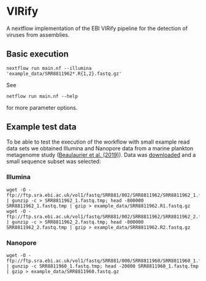 # VIRify

A nextflow implementation of the EBI VIRify pipeline for the detection of viruses from assemblies.

## Basic execution

````
nextflow run main.nf --illumina 'example_data/SRR8811962*.R{1,2}.fastq.gz'
````

See 

````
netflow run main.nf --help
````

for more parameter options. 


## Example test data

To be able to test the execution of the workflow with small example read data sets we obtained Illumina and Nanopore data from a marine plankton metagenome study ([Beaulaurier et al. (2019)][1]). Data was [downloaded][2] and a small sequence subset was selected:

### Illumina

````
wget -O - ftp://ftp.sra.ebi.ac.uk/vol1/fastq/SRR881/002/SRR8811962/SRR8811962_1.fastq.gz | gunzip -c > SRR8811962_1.fastq.tmp; head -800000 SRR8811962_1.fastq.tmp | gzip > example_data/SRR8811962.R1.fastq.gz
wget -O - ftp://ftp.sra.ebi.ac.uk/vol1/fastq/SRR881/002/SRR8811962/SRR8811962_2.fastq.gz | gunzip -c > SRR8811962_2.fastq.tmp; head -800000 SRR8811962_2.fastq.tmp | gzip > example_data/SRR8811962.R2.fastq.gz
````

### Nanopore 

````
wget -O - ftp://ftp.sra.ebi.ac.uk/vol1/fastq/SRR881/000/SRR8811960/SRR8811960_1.fastq.gz | gunzip -c SRR8811960_1.fastq.tmp; head -20000 SRR8811960_1.fastq.tmp | gzip > example_data/SRR8811960.fastq.gz
````




[1]: https://www.biorxiv.org/content/10.1101/619684v1
[2]: https://www.ebi.ac.uk/ena/browser/view/PRJNA529454